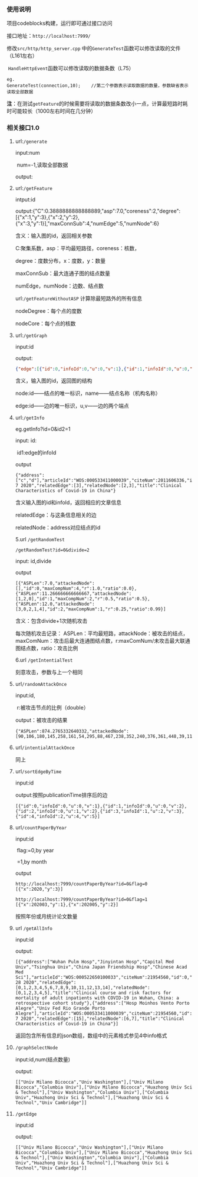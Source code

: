 ### 使用说明

项目codeblocks构建，运行即可通过接口访问

接口地址：`http://localhost:7999/`

修改`src/http/http_server.cpp` 中的`GenerateTest`函数可以修改读取的文件（L161左右）

​																				`HandleHttpEvent`函数可以修改读取的数据条数（L75）

```
eg.
GenerateTest(connection,10);	//第二个参数表示读取数据的数量，参数缺省表示读取全部数据
```

**注**：在测试`getFeature`的时候需要将读取的数据条数改小一点，计算最短路时耗时可能较长（1000左右时间在几分钟）

### 相关接口1.0

1. url:`/generate`

   input:num

   ​			num=-1,读取全部数据

   output:

2. url:`/getFeature`

   intput:id

   output:{"C":0.3888888888888889,"asp":7.0,"coreness":2,"degree":[{"x":1,"y":3},{"x":2,"y":2},{"x":3,"y":1}],"maxConnSub":4,"numEdge":5,"numNode":6}

   含义：输入图的id，返回相关参数

   C:聚集系数，asp：平均最短路径，coreness：核数，

   degree：度数分布，x：度数，y：数量

   maxConnSub：最大连通子图的结点数量

   numEdge，numNode：边数、结点数

   url:`/getFeatureWithoutASP` 计算除最短路外的所有信息

   nodeDegree：每个点的度数

   nodeCore：每个点的核数

3. url:`/getGraph`

   input:id

   output:

   ```json
   {"edge":[{"id":0,"infoId":0,"u":0,"v":1},{"id":1,"infoId":0,"u":0,"v":2},{"id":2,"infoId":0,"u":1,"v":2},{"id":3,"infoId":1,"u":2,"v":3},{"id":4,"infoId":2,"u":4,"v":5}],"node":[{"id":0,"name":"a"},{"id":1,"name":"b"},{"id":2,"name":"c"},{"id":3,"name":"d"},{"id":4,"name":"e"},{"id":5,"name":"f"}]}
   ```

   含义，输入图的id，返回图的结构

   node:id——结点的唯一标识，name——结点名称（机构名称）

   edge:id——边的唯一标识，u,v——边的两个端点

4. url:`/getInfo`

   eg.getInfo?id=0&id2=1

   input: id:

   ​			id1:edge的infoId

   output

   ```
   {"address":["c","d"],"articleId":"WOS:000533411000039","citeNum":2011606336,"id":1,"publicationTime":"MAY 7 2020","relatedEdge":[3],"relatedNode":[2,3],"title":"Clinical Characteristics of Covid-19 in China"}
   ```

   含义输入图的id和infoId，返回相应的文章信息

   relatedEdge：与这条信息相关的边

   relatedNode：address对应结点的id

   

   5.url `/getRandomTest`

   `/getRandomTest?id=0&divide=2`

   input: id,divide

   output

   ```
   [{"ASPLen":7.0,"attackedNode":[],"id":0,"maxCompNum":4,"r":1.0,"ratio":0.0},{"ASPLen":11.266666666666667,"attackedNode":[1,2,0],"id":1,"maxCompNum":2,"r":0.5,"ratio":0.5},{"ASPLen":12.0,"attackedNode":[3,0,2,1,4],"id":2,"maxCompNum":1,"r":0.25,"ratio":0.99}]
   ```

   含义：包含divide+1次随机攻击

   每次随机攻击记录： ASPLen：平均最短路，attackNode：被攻击的结点，maxComNum：攻击后最大连通图结点数，r:maxComNum/未攻击最大联通图结点数，ratio：攻击比例

   

   6.url `/getIntentialTest`

   刻意攻击，参数与上一个相同





7. url`/randomAttackOnce`

   input:id,

   ​			r:被攻击节点的比例（double）

   output：被攻击的结果

   ```
   {"ASPLen":874.2765332640332,"attackedNode":[90,106,180,145,258,161,54,295,88,467,238,352,240,376,361,448,39,118,108,250,29,99,175,231,63,472,160,248,209,356,163,402,185,102,213,241,111,194,393,372,92,291,396,197,148,162,273,96,276,198,397,127,326,344,174,373,116,315,354,349,150,195,394,98,86,285,280,357,322,314,218,262,165,364,73,272,170,164,363,261,51,460,471,62,351,152,60,259,76,104,303,55,149,348,69,478,80,390,196,227,134,379,323,85,320,75,64,473,236,228,34,131,330,422,223,375,176,378,143,350,151,38,447,49,353,442,44,229,428,30,239,40,336,137,433,234,35,289,386,468,269,374,296,5,365,166,100,103,437,17,211,12,305,400,109,316,219,20,22,119,244,15,142,341,56,45,454,84,343,430,153,399,1,112,311,192,359,232,404,415,6,183,2,411,66,67,476,406,8,222,23,457,252,18,7,416,412,87,423,224,434,25,101,9,388,57,83,126,171,94,358,193,459,298,0,199,266,136,141,47,31,93,367,168,113,95,477,389,190,271,470,446,425,380,307,43,452,419,10,140],"id":0,"maxCompNum":143,"r":0.34210526315789475,"ratio":0.5}
   ```

   

8. url`/intentialAttackOnce`

   同上

9. url`/sortEdgeByTime`

   input:id

   output:按照publicationTime排序后的边

   ```
   [{"id":0,"infoId":0,"u":0,"v":1},{"id":1,"infoId":0,"u":0,"v":2},{"id":2,"infoId":0,"u":1,"v":2},{"id":3,"infoId":1,"u":2,"v":3},{"id":4,"infoId":2,"u":4,"v":5}]
   ```

10. url`/countPaperByYear`

    input:id

    ​			flag:=0,by year

    ​						=1,by month

    output

    ```
    http://localhost:7999/countPaperByYear?id=0&flag=0
    [{"x":2020,"y":3}]
    
    http://localhost:7999/countPaperByYear?id=0&flag=1
    [{"x":202003,"y":1},{"x":202005,"y":2}]
    ```

    按照年份或月统计论文数量
    
11. url `/getAllInfo`

    input:id

    output:

    ```
    [{"address":["Wuhan Pulm Hosp","Jinyintan Hosp","Capital Med Univ","Tsinghua Univ","China Japan Friendship Hosp","Chinese Acad Med Sci"],"articleId":"WOS:000522650100033","citeNum":21954560,"id":0,"publicationTime":"MAR 28 2020","relatedEdge":[0,1,2,3,4,5,6,7,8,9,10,11,12,13,14],"relatedNode":[0,1,2,3,4,5],"title":"Clinical course and risk factors for mortality of adult inpatients with COVID-19 in Wuhan, China: a retrospective cohort study"},{"address":["Hosp Moinhos Vento Porto Alegre","Univ Fed Rio Grande Porto Alegre"],"articleId":"WOS:000533411000039","citeNum":21954560,"id":1,"publicationTime":"MAY 7 2020","relatedEdge":[15],"relatedNode":[6,7],"title":"Clinical Characteristics of Covid-19 in China"}]
    ```

    返回包含所有信息的json数组，数组中的元素格式参见4中info格式



12. `/graphSelectNode`

    input:id,num(结点数量)

    output:

    ```
    [["Univ Milano Bicocca","Univ Washington"],["Univ Milano Bicocca","Columbia Univ"],["Univ Milano Bicocca","Huazhong Univ Sci & Technol"],["Univ Washington","Columbia Univ"],["Columbia Univ","Huazhong Univ Sci & Technol"],["Huazhong Univ Sci & Technol","Univ Cambridge"]]
    ```

13. `/getEdge`

    input:id

    output:

    ```
    [["Univ Milano Bicocca","Univ Washington"],["Univ Milano Bicocca","Columbia Univ"],["Univ Milano Bicocca","Huazhong Univ Sci & Technol"],["Univ Washington","Columbia Univ"],["Columbia Univ","Huazhong Univ Sci & Technol"],["Huazhong Univ Sci & Technol","Univ Cambridge"]]
    ```

    
